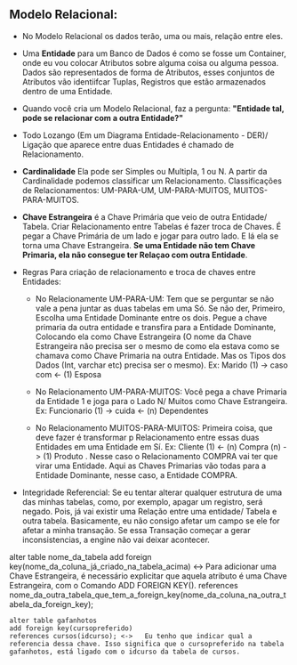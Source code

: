 ## Modelo Relacional:

- No Modelo Relacional os dados terão, uma ou mais, relação entre eles.

- Uma **Entidade** para um Banco de Dados é como se fosse um Container, onde eu vou colocar Atributos sobre alguma coisa ou alguma pessoa. Dados são representados de forma de Atributos, esses conjuntos de Atributos vão identiifcar Tuplas, Registros que estão armazenados dentro de uma Entidade.

- Quando você cria um Modelo Relacional, faz a pergunta: **"Entidade tal, pode se relacionar com a outra Entidade?"**

- Todo Lozango (Em um Diagrama Entidade-Relacionamento - DER)/ Ligação que aparece entre duas Entidades é chamado de Relacionamento.

- **Cardinalidade** Ela pode ser Simples ou Multipla, 1 ou N. A partir da Cardinalidade podemos classificar um Relacionamento. Classificações de Relacionamentos: UM-PARA-UM, UM-PARA-MUITOS, MUITOS-PARA-MUITOS.

- **Chave Estrangeira** é a Chave Primária que veio de outra Entidade/ Tabela. Criar Relacionamento entre Tabelas é fazer troca de Chaves. É pegar a Chave Primária de um lado e jogar para outro lado. E lá ela se torna uma Chave Estrangeira. **Se uma Entidade não tem Chave Primaria, ela não consegue ter Relaçao com outra Entidade**.

- Regras Para criação de relacionamento e troca de chaves entre Entidades:

  - No Relacionamente UM-PARA-UM: Tem que se perguntar se não vale a pena juntar as duas tabelas em uma Só. Se não der, Primeiro, Escolha uma Entidade Dominante entre os dois. Pegue a chave primaria da outra entidade e transfira para a Entidade Dominante, Colocando ela como Chave Estrangeira (O nome da Chave Estrangeira não precisa ser o mesmo de como ela estava como se chamava como Chave Primaria na outra Entidade. Mas os Tipos dos Dados (Int, varchar etc) precisa ser o mesmo). Ex: Marido (1) -> caso com <- (1) Esposa

  - No Relacionamento UM-PARA-MUITOS: Você pega a chave Primaria da Entidade 1 e joga para o Lado N/ Muitos como Chave Estrangeira. Ex:
    Funcionario (1) -> cuida <- (n) Dependentes

  - No Relacionamento MUITOS-PARA-MUITOS: Primeira coisa, que deve fazer é transformar p Relacionamento entre essas duas Entidades em uma Entidade em Sí. Ex: Cliente (1) <- (n) Compra (n) -> (1) Produto . Nesse caso o Relacionamento COMPRA vai ter que virar uma Entidade. Aqui as Chaves Primarias vão todas para a Entidade Dominante, nesse caso, a Entidade COMPRA.

- Integridade Referencial: Se eu tentar alterar qualquer estrutura de uma das minhas tabelas, como, por exemplo, apagar um registro, será negado. Pois, já vai existir uma Relação entre uma entidade/ Tabela e outra tabela. Basicamente, eu não consigo afetar um campo se ele for afetar a minha transação. Se essa Transação começar a gerar inconsistencias, a engine não vai deixar acontecer.

alter table nome_da_tabela
add foreign key(nome_da_coluna_já_criado_na_tabela_acima) <-> Para adicionar uma Chave Estrangeira, é necessário explicitar que aquela atributo é uma Chave Estrangeira, com o Comando ADD FOREIGN KEY().
references nome_da_outra_tabela_que_tem_a_foreign_key(nome_da_coluna_na_outra_tabela_da_foreign_key);

    alter table gafanhotos
    add foreign key(cursopreferido)
    references cursos(idcurso); <->   Eu tenho que indicar qual a referencia dessa chave. Isso significa que o cursopreferido na tabela gafanhotos, está ligado com o idcurso da tabela de cursos.
